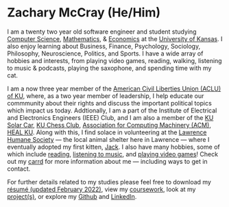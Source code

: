 # **Zachary McCray (He/Him)**

I am a twenty two year old software engineer and student studying [Computer Science](https://catalog.ku.edu/engineering/electrical-engineering-computer-science/bs-interdisciplinary-computing/#text), [Mathematics](https://catalog.ku.edu/liberal-arts-sciences/math/minor/), & [Economics](https://catalog.ku.edu/engineering/electrical-engineering-computer-science/bs-interdisciplinary-computing/#text) at the [University of Kansas](https://ku.edu/). I also enjoy learning about Business, Finance, Psychology, Sociology, Philosophy, Neuroscience, Politics, and Sports. I have a wide array of hobbies and interests, from playing video games, reading, walking, listening to music & podcasts, playing the saxophone, and spending time with my cat.

I am a now three year member of the [American Civil Liberties Union (ACLU) of KU](https://rockchalkcentral.ku.edu/organization/ACLU), where, as a two year member of leadership, I help educate our commmunity about their rights and discuss the important political topics which impact us today. Addtionally, I am a part of the Institute of Electrical and Electronics Engineers (IEEE) Club, and I am also a member of the [KU Solar Car](https://www.kusolarcar.com/), [KU Chess Club](https://rockchalkcentral.ku.edu/organization/kuchessclub), [Association for Computing Machinery (ACM)](https://rockchalkcentral.ku.edu/organization/acm), [HEAL KU](https://healku.carrd.co/). Along with this, I find solace in volunteering at the [Lawrence Humane Society](https://lawrencehumane.org/) — the local animal shelter here in Lawrence — where I eventually adopted my first kitten, [Jack](https://imgur.com/gallery/YAmj6q5). I also have many hobbies, some of which include [reading](https://www.goodreads.com/zacharymccray), [listening to music](https://open.spotify.com/user/zachmccray.22?si=af033328f63942d7), and [playing video games](https://steamcommunity.com/id/zacharymccray/)! Check out my [carrd](https://zachmccray.carrd.co/) for more information about me — including ways to get in contact.

For further details related to my studies please feel free to download my [résumé (updated February 2022)](https://github.com/zachmccray/resume/raw/main/Resume.pdf), view my [coursework](https://zachmccray.github.io/coursework), look at my [project(s)](https://zachmccray.github.io/projects), or explore my [Github](https://github.com/zachmccray) and [LinkedIn](https://www.linkedin.com/in/zachmccray/).
